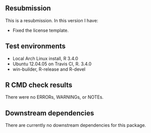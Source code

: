 ## Resubmission

This is a resubmission. In this version I have:

- Fixed the license template.


## Test environments

* Local Arch Linux install, R 3.4.0
* Ubuntu 12.04.05 on Travis CI, R. 3.4.0
* win-builder, R-release and R-devel


## R CMD check results

There were no ERRORs, WARNINGs, or NOTEs.


## Downstream dependencies

There are currently no downstream dependencies for this package.
